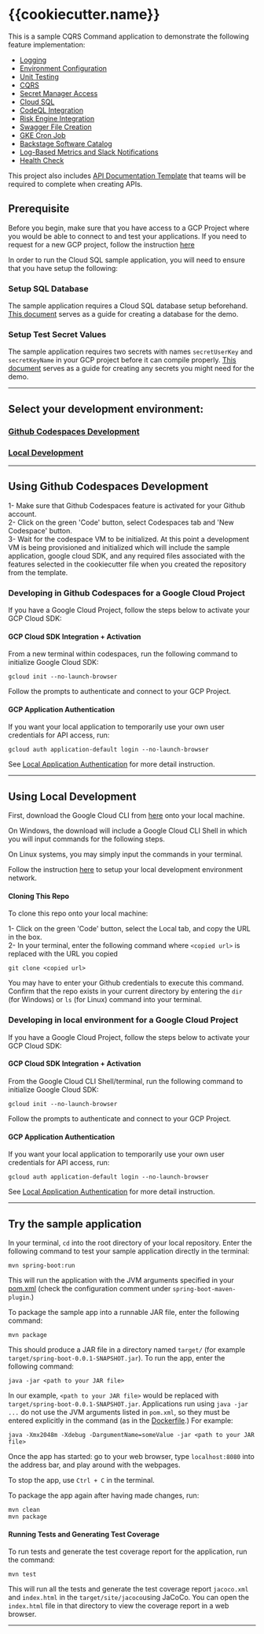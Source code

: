 # {{cookiecutter.name}}
This is a sample CQRS Command application to demonstrate the following feature implementation:
- [Logging](docs/logging-java.md)
- [Environment Configuration](docs/env-config.md)
- [Unit Testing](docs/unit-tests-java.md)
- [CQRS](docs/cqrs.md)
- [Secret Manager Access](docs/secret-setup.md)
- [Cloud SQL](docs/sql.md)
- [CodeQL Integration](docs/codeql.md)
- [Risk Engine Integration](docs/risk-engine.md)
- [Swagger File Creation](docs/swagger-creation.md)
- [GKE Cron Job](docs/gke-cron-job.md)
- [Backstage Software Catalog](docs/backstage-catalog.md)
- [Log-Based Metrics and Slack Notifications](docs/log-metrics.md)
- [Health Check](docs/healthcheck.md)

This project also includes [API Documentation Template](API-Documentation_v1.0.md) that teams will be required to complete when creating APIs.   

## Prerequisite
Before you begin, make sure that you have access to a GCP Project where you would be able to connect to and test your applications. If you need to request for a new GCP project, follow the instruction [here]( https://onboard.cloudapps.telus.com/onboard/home )   

In order to run the Cloud SQL sample application, you will need to ensure that you have setup the following:

### **Setup SQL Database**
The sample application requires a Cloud SQL database setup beforehand. [This document](docs/sql.md) serves as a guide for creating a database for the demo.

### **Setup Test Secret Values**
The sample application requires two secrets with names `secretUserKey` and `secretKeyName` in your GCP project before it can compile properly. [This document](docs/secret-setup.md) serves as a guide for creating any secrets you might need for the demo.
___
## Select your development environment:
### [Github Codespaces Development](#using-github-codespaces-development)
### [Local Development](#using-local-development)
___
## **Using Github Codespaces Development** 

1- Make sure that Github Codespaces feature is activated for your Github account.  
2- Click on the green 'Code' button, select Codespaces tab and 'New Codespace' button.  
3- Wait for the codespace VM to be initialized. At this point a development VM is being provisioned and initialized which will include the sample application, google cloud SDK, and any required files associated with the features selected in the cookiecutter file when you created the repository from the template.  

### Developing in Github Codespaces for a Google Cloud Project
If you have a Google Cloud Project, follow the steps below to activate your GCP Cloud SDK:

#### **GCP Cloud SDK Integration + Activation**
From a new terminal within codespaces, run the following command to initialize Google Cloud SDK:

    gcloud init --no-launch-browser

Follow the prompts to authenticate and connect to your GCP Project.

#### **GCP Application Authentication**
If you want your local application to temporarily use your own user credentials for API access, run:  

    gcloud auth application-default login --no-launch-browser

See [Local Application Authentication](https://cloud.google.com/sdk/gcloud/reference/auth/application-default/login) for more detail instruction.

___

## **Using Local Development**
First, download the Google Cloud CLI from [here](https://cloud.google.com/sdk/docs/install) onto your local machine.

On Windows, the download will include a Google Cloud CLI Shell in which you will input commands for the following steps.

On Linux systems, you may simply input the commands in your terminal.

Follow the instruction [here](https://simplify.telus.com/docs/developer-docs/docs/guides/setting-up-your-local-development-environment-2Lo7y4qy7DezIYk1ltfykF.md) to setup your local development environment network.

#### **Cloning This Repo**
To clone this repo onto your local machine:

1- Click on the green 'Code' button, select the Local tab, and copy the URL in the box.   
2- In your terminal, enter the following command where `<copied url>` is replaced with the URL you copied

    git clone <copied url>

You may have to enter your Github credentials to execute this command. Confirm that the repo exists in your current
directory by entering the `dir` (for Windows) or `ls` (for Linux) command into your terminal.


### Developing in local environment for a Google Cloud Project
If you have a Google Cloud Project, follow the steps below to activate your GCP Cloud SDK:

#### **GCP Cloud SDK Integration + Activation**
From the Google Cloud CLI Shell/terminal, run the following command to initialize Google Cloud SDK:

    gcloud init --no-launch-browser

Follow the prompts to authenticate and connect to your GCP Project.

#### **GCP Application Authentication**
If you want your local application to temporarily use your own user credentials for API access, run:  

    gcloud auth application-default login --no-launch-browser

See [Local Application Authentication](https://cloud.google.com/sdk/gcloud/reference/auth/application-default/login) for more detail instruction.

___

## **Try the sample application**

In your terminal, `cd` into the root directory of your local repository. Enter the following command to test your sample application directly in the terminal:

    mvn spring-boot:run

This will run the application with the JVM arguments specified in your [pom.xml](pom.xml) (check the configuration comment under `spring-boot-maven-plugin`.)

To package the sample app into a runnable JAR file, enter the following command:

    mvn package

This should produce a JAR file in a directory named `target/` (for example `target/spring-boot-0.0.1-SNAPSHOT.jar`). To run the app, enter the following command:

    java -jar <path to your JAR file>

In our example, `<path to your JAR file>` would be replaced with `target/spring-boot-0.0.1-SNAPSHOT.jar`.
Applications run using `java -jar ...` do not use the JVM arguments listed in `pom.xml`, so they must be entered explicitly in the command (as in the
[Dockerfile](Dockerfile).) For example:

    java -Xmx2048m -Xdebug -DargumentName=someValue -jar <path to your JAR file>

Once the app has started: go to your web browser, type `localhost:8080` into the address bar, and play around with the webpages.

To stop the app, use `Ctrl + C` in the terminal.

To package the app again after having made changes, run:

    mvn clean
    mvn package

#### **Running Tests and Generating Test Coverage**

To run tests and generate the test coverage report for the application, run the command:
```
mvn test
```

This will run all the tests and generate the test coverage report `jacoco.xml` and `index.html` in the `target/site/jacoco`using JaCoCo. You can open the `index.html` file in that directory to view the coverage report in a web browser.


___